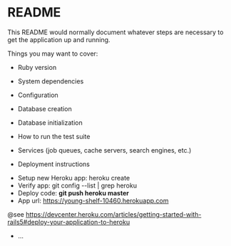 # README

This README would normally document whatever steps are necessary to get the
application up and running.

Things you may want to cover:

* Ruby version

* System dependencies

* Configuration

* Database creation

* Database initialization

* How to run the test suite

* Services (job queues, cache servers, search engines, etc.)

* Deployment instructions

- Setup new Heroku app: heroku create
- Verify app: git config --list | grep heroku
- Deploy code: **git push heroku master**
- App url: https://young-shelf-10460.herokuapp.com

@see https://devcenter.heroku.com/articles/getting-started-with-rails5#deploy-your-application-to-heroku

* ...
